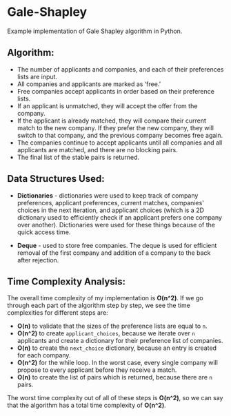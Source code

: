 # Gale-Shapley
Example implementation of Gale Shapley algorithm in Python.

## Algorithm:

- The number of applicants and companies, and each of their preferences lists are input.  
- All companies and applicants are marked as ‘free.’  
- Free companies accept applicants in order based on their preference lists.
-  If an applicant is unmatched, they will accept the offer from the company.  
- If the applicant is already matched, they will compare their current match to the new company. If they prefer the new company, they will switch to that company, and the previous company becomes free again.  
- The companies continue to accept applicants until all companies and all applicants are matched, and there are no blocking pairs.  
- The final list of the stable pairs is returned.

## Data Structures Used:

- **Dictionaries** - dictionaries were used to keep track of company preferences, applicant preferences, current matches, companies' choices in the next iteration, and applicant choices (which is a 2D dictionary used to efficiently check if an applicant prefers one company over another). Dictionaries were used for these things because of the quick access time.
  
- **Deque** - used to store free companies. The deque is used for efficient removal of the first company and addition of a company to the back after rejection.

## Time Complexity Analysis:

The overall time complexity of my implementation is **O(n^2)**. If we go through each part of the algorithm step by step, we see the time complexities for different steps are:

- **O(n)** to validate that the sizes of the preference lists are equal to `n`.
- **O(n^2)** to create `applicant_choices`, because we iterate over `n` applicants and create a dictionary for their preference list of companies.
- **O(n)** to create the `next_choice` dictionary, because an entry is created for each company.
- **O(n^2)** for the while loop. In the worst case, every single company will propose to every applicant before they receive a match.
- **O(n)** to create the list of pairs which is returned, because there are `n` pairs.

The worst time complexity out of all of these steps is **O(n^2)**, so we can say that the algorithm has a total time complexity of **O(n^2)**.
